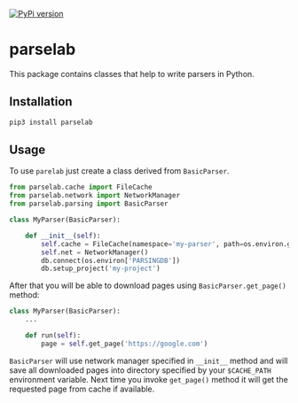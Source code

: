 [![PyPi version](https://img.shields.io/pypi/v/parselab)](https://pypi.org/project/parselab/)

# parselab

This package contains classes that help to write parsers in Python.

## Installation

```bash
pip3 install parselab
```

## Usage

To use `parelab` just create a class derived from `BasicParser`.

```python
from parselab.cache import FileCache
from parselab.network import NetworkManager
from parselab.parsing import BasicParser

class MyParser(BasicParser):

    def __init__(self):
        self.cache = FileCache(namespace='my-parser', path=os.environ.get('CACHE_PATH'))
        self.net = NetworkManager()
        db.connect(os.environ['PARSINGDB'])
        db.setup_project('my-project')
```

After that you will be able to download pages using `BasicParser.get_page()` method:

```python
class MyParser(BasicParser):
    ...

    def run(self):
        page = self.get_page('https://google.com')
```

`BasicParser` will use network manager specified in `__init__` method and will save all
downloaded pages into directory specified by your `$CACHE_PATH` environment variable.
Next time you invoke `get_page()` method it will get the requested page from cache
if available.